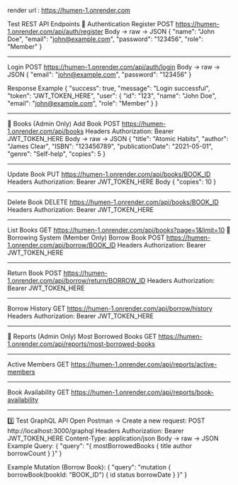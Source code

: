 render url : https://humen-1.onrender.com

Test REST API Endpoints
🔹 Authentication
Register
POST https://humen-1.onrender.com/api/auth/register
Body → raw → JSON
{
  "name": "John Doe",
  "email": "john@example.com",
  "password": "123456",
  "role": "Member"
}

_______________________________________________
Login
POST https://humen-1.onrender.com/api/auth/login
Body → raw → JSON
{
  "email": "john@example.com",
  "password": "123456"
}

Response Example
{
  "success": true,
  "message": "Login successful",
  "token": "JWT_TOKEN_HERE",
  "user": {
    "id": "123",
    "name": "John Doe",
    "email": "john@example.com",
    "role": "Member"
  }
}
________________________________________________________

🔹 Books (Admin Only)
Add Book
POST https://humen-1.onrender.com/api/books
Headers
Authorization: Bearer JWT_TOKEN_HERE
Body → raw → JSON
{
  "title": "Atomic Habits",
  "author": "James Clear",
  "ISBN": "123456789",
  "publicationDate": "2021-05-01",
  "genre": "Self-help",
  "copies": 5
}
_______________________________________________________
Update Book
PUT https://humen-1.onrender.com/api/books/BOOK_ID
Headers
Authorization: Bearer JWT_TOKEN_HERE
Body
{
  "copies": 10
}

______________________________________________________
Delete Book
DELETE https://humen-1.onrender.com/api/books/BOOK_ID
Headers
Authorization: Bearer JWT_TOKEN_HERE

______________________________________________________
List Books
GET https://humen-1.onrender.com/api/books?page=1&limit=10
🔹 Borrowing System (Member Only)
Borrow Book
POST https://humen-1.onrender.com/api/borrow/BOOK_ID
Headers
Authorization: Bearer JWT_TOKEN_HERE
_____________________________________________________
Return Book
POST https://humen-1.onrender.com/api/borrow/return/BORROW_ID
Headers
Authorization: Bearer JWT_TOKEN_HERE
_____________________________________________________
Borrow History
GET https://humen-1.onrender.com/api/borrow/history
Headers
Authorization: Bearer JWT_TOKEN_HERE
____________________________________________________
🔹 Reports (Admin Only)
Most Borrowed Books
GET https://humen-1.onrender.com/api/reports/most-borrowed-books
_____________________________________________________
Active Members
GET https://humen-1.onrender.com/api/reports/active-members
______________________________________________________

Book Availability
GET https://humen-1.onrender.com/api/reports/book-availability

________________________________________________________
3️⃣ Test GraphQL API
Open Postman → Create a new request:
POST http://localhost:3000/graphql
Headers
Authorization: Bearer JWT_TOKEN_HERE
Content-Type: application/json
Body → raw → JSON
Example Query:
{
  "query": "{ mostBorrowedBooks { title author borrowCount } }"
}


Example Mutation (Borrow Book):
{
  "query": "mutation { borrowBook(bookId: \"BOOK_ID\") { id status borrowDate } }"
}
